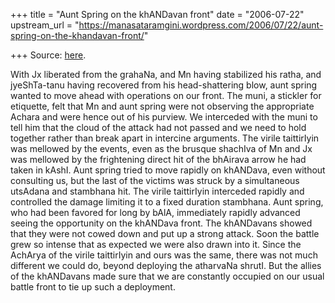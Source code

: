 +++
title = "Aunt Spring on the khANDavan front"
date = "2006-07-22"
upstream_url = "https://manasataramgini.wordpress.com/2006/07/22/aunt-spring-on-the-khandavan-front/"

+++
Source: [here](https://manasataramgini.wordpress.com/2006/07/22/aunt-spring-on-the-khandavan-front/).

With Jx liberated from the grahaNa, and Mn having stabilized his ratha, and jyeShTa-tanu having recovered from his head-shattering blow, aunt spring wanted to move ahead with operations on our front. The muni, a stickler for etiquette, felt that Mn and aunt spring were not observing the appropriate Achara and were hence out of his purview. We interceded with the muni to tell him that the cloud of the attack had not passed and we need to hold together rather than break apart in intercine arguments. The virile taittirIyin was mellowed by the events, even as the brusque shachIva of Mn and Jx was mellowed by the frightening direct hit of the bhAirava arrow he had taken in kAshI. Aunt spring tried to move rapidly on khANDava, even without consulting us, but the last of the victims was struck by a simultaneous utsAdana and stambhana hit. The virile taittirIyin interceded rapidly and controlled the damage limiting it to a fixed duration stambhana. Aunt spring, who had been favored for long by bAlA, immediately rapidly advanced seeing the opportunity on the khANDava front. The khANDavans showed that they were not cowed down and put up a strong attack. Soon the battle grew so intense that as expected we were also drawn into it. Since the AchArya of the virile taittirIyin and ours was the same, there was not much different we could do, beyond deploying the atharvaNa shrutI. But the allies of the khANDavans made sure that we are constantly occupied on our usual battle front to tie up such a deployment.

